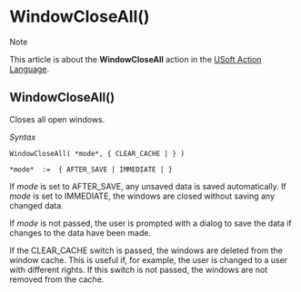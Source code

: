 # WindowCloseAll()



> [!NOTE]
> This article is about the **WindowCloseAll** action in the [USoft Action Language](/docs/Task%20flow/Action%20Language%20reference/USoft%20Action%20Language.md).

## **WindowCloseAll()**

Closes all open windows.

*Syntax*

```
WindowCloseAll( *mode*, { CLEAR_CACHE | } )

*mode*  :=  { AFTER_SAVE | IMMEDIATE | }
```

If *mode* is set to AFTER_SAVE, any unsaved data is saved automatically. If *mode* is set to IMMEDIATE, the windows are closed without saving any changed data.

If *mode* is not passed, the user is prompted with a dialog to save the data if changes to the data have been made.

If the CLEAR_CACHE switch is passed, the windows are deleted from the window cache. This is useful if, for example, the user is changed to a user with different rights. If this switch is not passed, the windows are not removed from the cache.